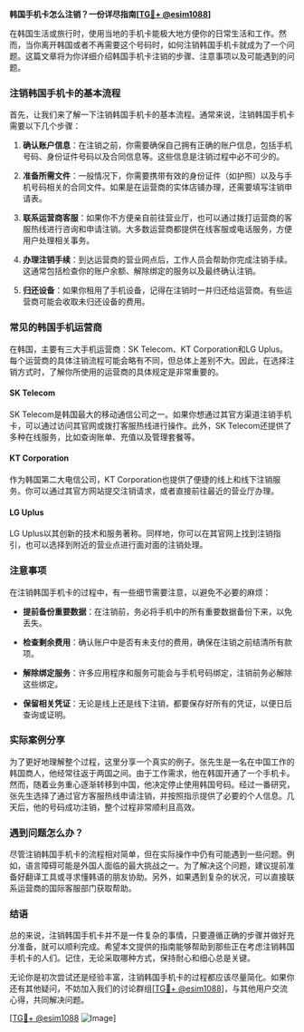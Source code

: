 **韩国手机卡怎么注销？一份详尽指南[[TG💪+ @esim1088](https://t.me/s/esim1088)]**

在韩国生活或旅行时，使用当地的手机卡能极大地方便你的日常生活和工作。然而，当你离开韩国或者不再需要这个号码时，如何注销韩国手机卡就成为了一个问题。这篇文章将为你详细介绍韩国手机卡注销的步骤、注意事项以及可能遇到的问题。

### 注销韩国手机卡的基本流程

首先，让我们来了解一下注销韩国手机卡的基本流程。通常来说，注销韩国手机卡需要以下几个步骤：

1. **确认账户信息**：在注销之前，你需要确保自己拥有正确的账户信息，包括手机号码、身份证件号码以及合同信息等。这些信息是注销过程中必不可少的。

2. **准备所需文件**：一般情况下，你需要携带有效的身份证件（如护照）以及与手机号码相关的合同文件。如果是在运营商的实体店铺办理，还需要填写注销申请表。

3. **联系运营商客服**：如果你不方便亲自前往营业厅，也可以通过拨打运营商的客服热线进行咨询和申请注销。大多数运营商都提供在线客服或电话服务，方便用户处理相关事务。

4. **办理注销手续**：到达运营商的营业网点后，工作人员会帮助你完成注销手续。这通常包括检查你的账户余额、解除绑定的服务以及最终确认注销。

5. **归还设备**：如果你租用了手机设备，记得在注销时一并归还给运营商。有些运营商可能会收取未归还设备的费用。

### 常见的韩国手机运营商

在韩国，主要有三大手机运营商：SK Telecom、KT Corporation和LG Uplus。每个运营商的具体注销流程可能会略有不同，但总体上差别不大。因此，在选择注销方式时，了解你所使用的运营商的具体规定是非常重要的。

#### SK Telecom
SK Telecom是韩国最大的移动通信公司之一。如果你想通过其官方渠道注销手机卡，可以通过访问其官网或拨打客服热线进行操作。此外，SK Telecom还提供了多种在线服务，比如查询账单、充值以及管理套餐等。

#### KT Corporation
作为韩国第二大电信公司，KT Corporation也提供了便捷的线上和线下注销服务。你可以通过其官方网站提交注销请求，或者直接前往最近的营业厅办理。

#### LG Uplus
LG Uplus以其创新的技术和服务著称。同样地，你可以在其官网上找到注销指引，也可以选择到附近的营业点进行面对面的注销处理。

### 注意事项

在注销韩国手机卡的过程中，有一些细节需要注意，以避免不必要的麻烦：

- **提前备份重要数据**：在注销前，务必将手机中的所有重要数据备份下来，以免丢失。
  
- **检查剩余费用**：确认账户中是否有未支付的费用，确保在注销之前结清所有款项。

- **解除绑定服务**：许多应用程序和服务可能会与手机号码绑定，注销前务必解除这些绑定。

- **保留相关凭证**：无论是线上还是线下注销，都要保存好所有的凭证，以便日后查询或证明。

### 实际案例分享

为了更好地理解整个过程，这里分享一个真实的例子。张先生是一名在中国工作的韩国商人，他经常往返于两国之间。由于工作需求，他在韩国开通了一个手机卡。然而，随着业务重心逐渐转移到中国，他决定停止使用韩国号码。经过一番研究，张先生选择了通过官方客服热线申请注销，并按照指示提供了必要的个人信息。几天后，他的号码成功注销，整个过程非常顺利且高效。

### 遇到问题怎么办？

尽管注销韩国手机卡的流程相对简单，但在实际操作中仍有可能遇到一些问题。例如，语言障碍可能是外国人面临的最大挑战之一。为了解决这个问题，建议提前准备好翻译工具或寻求懂韩语的朋友协助。另外，如果遇到复杂的状况，可以直接联系运营商的国际客服部门获取帮助。

### 结语

总的来说，注销韩国手机卡并不是一件复杂的事情，只要遵循正确的步骤并做好充分准备，就可以顺利完成。希望本文提供的指南能够帮助到那些正在考虑注销韩国手机卡的人们。记住，无论采取哪种方式，保持耐心和细心总是关键。

无论你是初次尝试还是经验丰富，注销韩国手机卡的过程都应该尽量简化。如果你还有其他疑问，不妨加入我们的讨论群组[[TG💪+ @esim1088](https://t.me/s/esim1088)]，与其他用户交流心得，共同解决问题。

[[TG💪+ @esim1088](https://t.me/s/esim1088) ![Image](https://i.postimg.cc/4NQfJmqS/Snipaste-2025-05-13-00-14-12.png)]